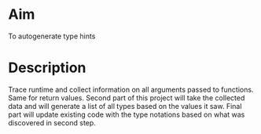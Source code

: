 # Aim
To autogenerate type hints

# Description
Trace runtime and collect information on all arguments passed to functions.
Same for return values.
Second part of this project will take the collected data and will generate a list of all types based on the values it saw.
Final part will update existing code with the type notations based on what was discovered in second step.
